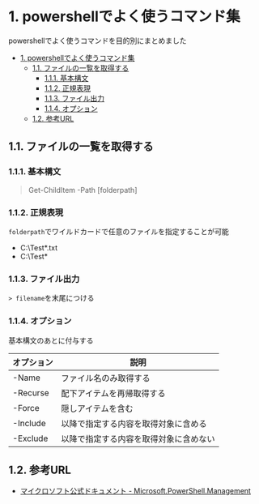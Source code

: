 # 1. powershellでよく使うコマンド集
powershellでよく使うコマンドを目的別にまとめました

- [1. powershellでよく使うコマンド集](#1-powershellでよく使うコマンド集)
  - [1.1. ファイルの一覧を取得する](#11-ファイルの一覧を取得する)
    - [1.1.1. 基本構文](#111-基本構文)
    - [1.1.2. 正規表現](#112-正規表現)
    - [1.1.3. ファイル出力](#113-ファイル出力)
    - [1.1.4. オプション](#114-オプション)
  - [1.2. 参考URL](#12-参考url)


## 1.1. ファイルの一覧を取得する

### 1.1.1. 基本構文
> Get-ChildItem -Path [folderpath]

### 1.1.2. 正規表現  
`folderpath`でワイルドカードで任意のファイルを指定することが可能
- C:\Test\*.txt
- C:\Test\*

### 1.1.3. ファイル出力
`> filename`を末尾につける

### 1.1.4. オプション
基本構文のあとに付与する  

| オプション | 説明                                   |
| ---------- | -------------------------------------- |
| -Name      | ファイル名のみ取得する                 |
| -Recurse   | 配下アイテムを再帰取得する             |
| -Force     | 隠しアイテムを含む                     |
| -Include   | 以降で指定する内容を取得対象に含める   |
| -Exclude   | 以降で指定する内容を取得対象に含めない |


## 1.2. 参考URL
- [マイクロソフト公式ドキュメント - Microsoft.PowerShell.Management](https://docs.microsoft.com/en-us/powershell/module/microsoft.powershell.management/?view=powershell-7.1)